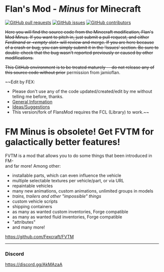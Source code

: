 # Flan's Mod - _Minus_ for Minecraft #
[![GitHub pull requests](https://img.shields.io/github/issues-pr/Fexcraft/FlansMod.svg?style=flat-square)](https://github.com/Fexcraft/FlansMod/pulls)
[![GitHub issues](https://img.shields.io/github/issues/Fexcraft/FlansMod.svg?style=flat-square)](https://github.com/Fexcraft/FlansMod/issues)
[![GitHub contributors](https://img.shields.io/github/contributors/Fexcraft/FlansMod.svg?style=flat-square)](https://github.com/Fexcraft/FlansMod/graphs/contributors)

~~Here you will find the source code from the Minecraft modification, Flan's Mod Minus.  If you want to pitch in,
just submit a pull request, and either _Ferdinand_ or _\<empty slot\>_ will review and merge.  If you are here
because of a crash or bug, you can simply submit it in the 'Issues' section.  Be sure to double-check that
the bug wasn't reported previously or caused by other modifications.~~

~~This GitHub environment is to be treated maturely -- do not release any of this source code without prior~~
permission from jamioflan.

~~Edit by FEX:
- Please don't use any of the code updated/created/edit by me without telling me before, thanks.<br>
- <a href="https://github.com/Fexcraft/FlansMod/issues/2">General Information</a>
- <a href="https://github.com/Fexcraft/FlansMod/issues/23">Ideas/Suggestions</a>
- This version/fork of FlansMod requires the FCL (Library) to work.~~

# FM Minus is obsolete! Get FVTM for galactically better features!
FVTM is a mod that allows you to do some things that been introduced in FM-    
and far more! Among other:
- installable parts, which can even influence the vehicle
- multiple selectable textures per vehicle/part, or via URL
- repaintable vehicles
- many new animations, custom animations, unlimited groups in models
- _trains, trailers and other "impossible" things_
- custom vehicle scripts
- shipping containers
- as many as wanted custom inventories, Forge compatible
- as many as wanted fluid inventories, Forge compatible
- "attributes"
- and many more!

https://github.com/Fexcraft/FVTM

- - - - - -
### Discord
https://discord.gg/AkMAzaA
